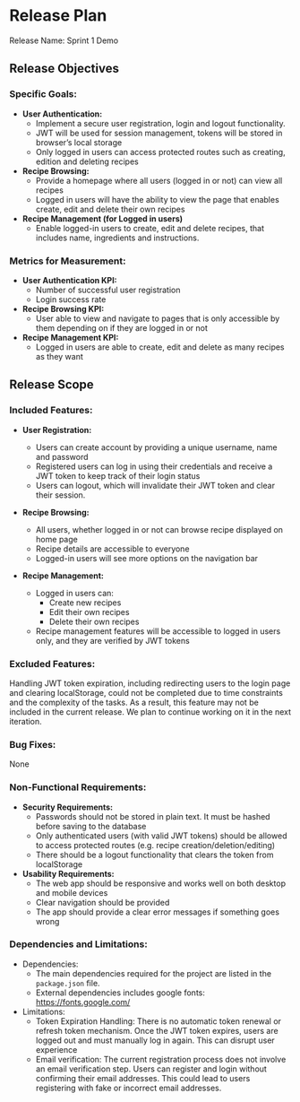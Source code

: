 # Release Plan


Release Name: Sprint 1 Demo


## Release Objectives
### Specific Goals:
- <b>User Authentication:</b>
  - Implement a secure user registration, login and logout functionality.
  - JWT will be used for session management, tokens will be stored in browser’s local storage
  - Only logged in users can access protected routes such as creating, edition and deleting recipes
- <b>Recipe Browsing:</b>
  - Provide a homepage where all users (logged in or not)  can view all recipes
  - Logged in users will have the ability to view the page that enables create, edit and delete their own recipes
- <b>Recipe Management (for Logged in users)</b>
  - Enable logged-in users to create, edit and delete recipes, that includes name, ingredients and instructions.


### Metrics for Measurement:
- <b>User Authentication KPI:</b>
  - Number of successful user registration
  - Login success rate
- <b>Recipe Browsing KPI:</b>
  - User able to view and navigate to pages that is only accessible by them depending on if they are logged in or not
- <b> Recipe Management KPI:</b>
  - Logged in users are able to create, edit and delete as many recipes as they want


## Release Scope
### Included Features:


- <b>User Registration:</b>
  - Users can create account by providing a unique username, name and password
  - Registered users can log in using their credentials and receive a JWT token to keep track of their login status
  - Users can logout, which will invalidate their JWT token and clear their session.


- <b>Recipe Browsing:</b>
  - All users, whether logged in or not can browse recipe displayed on home page
  - Recipe details are accessible to everyone
  - Logged-in users will see more options on the navigation bar


- <b>Recipe Management:</b>
  - Logged in users can:
    - Create new recipes
    - Edit their own recipes
    - Delete their own recipes
  - Recipe management features will be accessible to logged in users only, and they are verified by JWT tokens


### Excluded Features:
Handling JWT token expiration, including redirecting users to the login page and clearing localStorage, could not be completed due to time constraints and the complexity of the tasks. As a result, this feature may not be included in the current release. We plan to continue working on it in the next iteration.


### Bug Fixes:
None


### Non-Functional Requirements:
- <b>Security Requirements:</b>
  - Passwords should not be stored in plain text. It must be hashed before saving to the database
  - Only authenticated users (with valid JWT tokens) should be allowed to access protected routes (e.g. recipe creation/deletion/editing)
  - There should be a logout functionality that clears the token from localStorage
- <b>Usability Requirements:</b>
  - The web app should be responsive and works well on both desktop and mobile devices
  - Clear navigation should be provided
  - The app should provide a clear error messages if something goes wrong
### Dependencies and Limitations:
- Dependencies:
  - The main dependencies required for the project are listed in the `package.json` file.
  - External dependencies includes google fonts: https://fonts.google.com/
- Limitations:
  - Token Expiration Handling: There is no automatic token renewal or refresh token mechanism. Once the JWT token expires, users are logged out and must manually log in again. This can disrupt user experience
  - Email verification: The current registration process does not involve an email verification step. Users can register and login without confirming their email addresses. This could lead to users registering with fake or incorrect email addresses.





